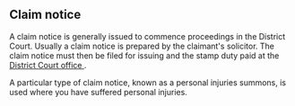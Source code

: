 ##  Claim notice

A claim notice is generally issued to commence proceedings in the District
Court. Usually a claim notice is prepared by the claimant's solicitor. The
claim notice must then be filed for issuing and the stamp duty paid at the [
District Court office ](/en/justice/courts-system/district-court/) .

A particular type of claim notice, known as a personal injuries summons, is
used where you have suffered personal injuries.
